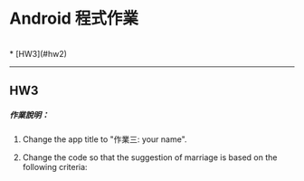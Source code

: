 # Android 程式作業
<br />
* [HW3](#hw2)

 
***
## HW3
##### 作業說明：

1. Change the app title to "作業三: your name".

2. Change the code so that the suggestion of marriage is based on the following criteria:
